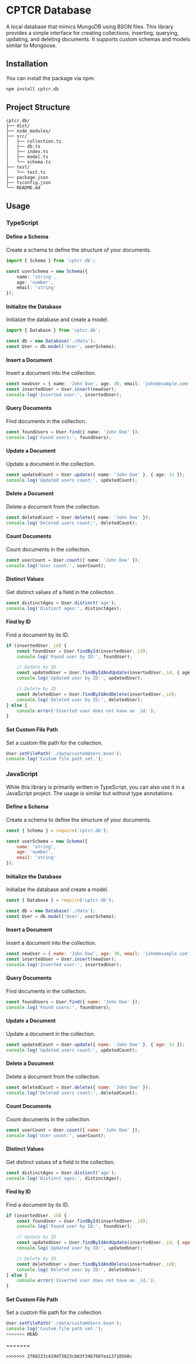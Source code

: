 
# CPTCR Database

A local database that mimics MongoDB using BSON files. This library provides a simple interface for creating collections, inserting, querying, updating, and deleting documents. It supports custom schemas and models similar to Mongoose.

## Installation

You can install the package via npm:

```sh
npm install cptcr.db
```

## Project Structure

```
cptcr.db/
├── dist/
├── node_modules/
├── src/
│   ├── collection.ts
│   ├── db.ts
│   ├── index.ts
│   ├── model.ts
│   └── schema.ts
├── test/
│   └── test.ts
├── package.json
├── tsconfig.json
└── README.md
```

## Usage

### TypeScript

#### Define a Schema

Create a schema to define the structure of your documents.

```typescript
import { Schema } from 'cptcr.db';

const userSchema = new Schema({
    name: 'string',
    age: 'number',
    email: 'string'
});
```

#### Initialize the Database

Initialize the database and create a model.

```typescript
import { Database } from 'cptcr.db';

const db = new Database('./data');
const User = db.model('User', userSchema);
```

#### Insert a Document

Insert a document into the collection.

```typescript
const newUser = { name: 'John Doe', age: 30, email: 'john@example.com' };
const insertedUser = User.insert(newUser);
console.log('Inserted user:', insertedUser);
```

#### Query Documents

Find documents in the collection.

```typescript
const foundUsers = User.find({ name: 'John Doe' });
console.log('Found users:', foundUsers);
```

#### Update a Document

Update a document in the collection.

```typescript
const updatedCount = User.update({ name: 'John Doe' }, { age: 31 });
console.log('Updated users count:', updatedCount);
```

#### Delete a Document

Delete a document from the collection.

```typescript
const deletedCount = User.delete({ name: 'John Doe' });
console.log('Deleted users count:', deletedCount);
```

#### Count Documents

Count documents in the collection.

```typescript
const userCount = User.count({ name: 'John Doe' });
console.log('User count:', userCount);
```

#### Distinct Values

Get distinct values of a field in the collection.

```typescript
const distinctAges = User.distinct('age');
console.log('Distinct ages:', distinctAges);
```

#### Find by ID

Find a document by its ID.

```typescript
if (insertedUser._id) {
    const foundUser = User.findById(insertedUser._id);
    console.log('Found user by ID:', foundUser);

    // Update by ID
    const updatedUser = User.findByIdAndUpdate(insertedUser._id, { age: 32 });
    console.log('Updated user by ID:', updatedUser);

    // Delete by ID
    const deletedUser = User.findByIdAndDelete(insertedUser._id);
    console.log('Deleted user by ID:', deletedUser);
} else {
    console.error('Inserted user does not have an _id.');
}
```

#### Set Custom File Path

Set a custom file path for the collection.

```typescript
User.setFilePath('./data/customUsers.bson');
console.log('Custom file path set.');
```

### JavaScript

While this library is primarily written in TypeScript, you can also use it in a JavaScript project. The usage is similar but without type annotations.

#### Define a Schema

Create a schema to define the structure of your documents.

```javascript
const { Schema } = require('cptcr.db');

const userSchema = new Schema({
    name: 'string',
    age: 'number',
    email: 'string'
});
```

#### Initialize the Database

Initialize the database and create a model.

```javascript
const { Database } = require('cptcr.db');

const db = new Database('./data');
const User = db.model('User', userSchema);
```

#### Insert a Document

Insert a document into the collection.

```javascript
const newUser = { name: 'John Doe', age: 30, email: 'john@example.com' };
const insertedUser = User.insert(newUser);
console.log('Inserted user:', insertedUser);
```

#### Query Documents

Find documents in the collection.

```javascript
const foundUsers = User.find({ name: 'John Doe' });
console.log('Found users:', foundUsers);
```

#### Update a Document

Update a document in the collection.

```javascript
const updatedCount = User.update({ name: 'John Doe' }, { age: 31 });
console.log('Updated users count:', updatedCount);
```

#### Delete a Document

Delete a document from the collection.

```javascript
const deletedCount = User.delete({ name: 'John Doe' });
console.log('Deleted users count:', deletedCount);
```

#### Count Documents

Count documents in the collection.

```javascript
const userCount = User.count({ name: 'John Doe' });
console.log('User count:', userCount);
```

#### Distinct Values

Get distinct values of a field in the collection.

```javascript
const distinctAges = User.distinct('age');
console.log('Distinct ages:', distinctAges);
```

#### Find by ID

Find a document by its ID.

```javascript
if (insertedUser._id) {
    const foundUser = User.findById(insertedUser._id);
    console.log('Found user by ID:', foundUser);

    // Update by ID
    const updatedUser = User.findByIdAndUpdate(insertedUser._id, { age: 32 });
    console.log('Updated user by ID:', updatedUser);

    // Delete by ID
    const deletedUser = User.findByIdAndDelete(insertedUser._id);
    console.log('Deleted user by ID:', deletedUser);
} else {
    console.error('Inserted user does not have an _id.');
}
```

#### Set Custom File Path

Set a custom file path for the collection.

```javascript
User.setFilePath('./data/customUsers.bson');
console.log('Custom file path set.');
<<<<<<< HEAD
```
=======
```
>>>>>>> 2f68223c419d73823cb63f346760fea137105b0c

